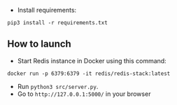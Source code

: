 * Install requirements:  
```
pip3 install -r requirements.txt
```

## How to launch
* Start Redis instance in Docker using this command: 
```
docker run -p 6379:6379 -it redis/redis-stack:latest
```
* Run `python3 src/server.py`.  
* Go to `http://127.0.0.1:5000/` in your browser
